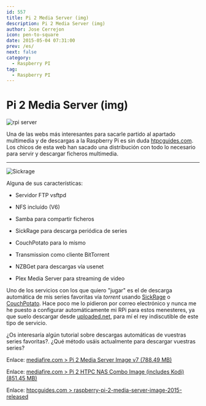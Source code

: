 ```yaml
---
id: 557
title: Pi 2 Media Server (img)
description: Pi 2 Media Server (img)
author: Jose Cerrejon
icon: pen-to-square
date: 2015-05-04 07:31:00
prev: /es/
next: false
category:
  - Raspberry PI
tag:
  - Raspberry PI
---
```


# Pi 2 Media Server (img)

![rpi server](/images/2015/05/raspberry-pi-media-server.png)

Una de las webs más interesantes para sacarle partido al apartado multimedia y de descargas a la Raspberry Pi es sin duda [htpcguides.com](http://www.htpcguides.com/). Los chicos de esta web han sacado una distribución con todo lo necesario para servir y descargar ficheros multimedia.

- - -
![Sickrage](/images/2015/05/sickrage.png)

Alguna de sus características:


* Servidor FTP vsftpd

* NFS incluído (V6)

* Samba para compartir ficheros

* SickRage para descarga periódica de series

* CouchPotato para lo mísmo

* Transmission como cliente BitTorrent

* NZBGet para descargas vía usenet

* Plex Media Server para streaming de video

Uno de los servicios con los que quiero "jugar" es el de descarga automática de mis series favoritas vía *torrent* usando [SickRage](https://github.com/SiCKRAGETV/SickRage) o [CouchPotato](https://couchpota.to/). Hace poco me lo pidieron por correo electrónico y nunca me he puesto a configurar automáticamente mi RPi para estos menesteres, ya que suelo descargar desde [uploaded.net](http://ul.to/ref/8900882), para mí el rey indiscutible de este tipo de servicio.

¿Os interesaría algún tutorial sobre descargas automáticas de vuestras series favoritas?. ¿Qué método usáis actualmente para descargar vuestras series?

Enlace: [mediafire.com > Pi 2 Media Server Image v7 (788.49 MB)](http://www.mediafire.com/download/1kl2jmoyujjv79r/HTPCGuides.Pi.2.Media.Server.v7.zip)

Enlace: [mediafire.com > Pi 2 HTPC NAS Combo Image (includes Kodi) (851.45 MB)](http://www.mediafire.com/download/2dir53dnt3xnte3/HTPCGuides.Pi.2.HTPC.Combo.v1.zip)

Enlace: [htpcguides.com > raspberry-pi-2-media-server-image-2015-released](http://www.htpcguides.com/raspberry-pi-2-media-server-image-2015-released/)